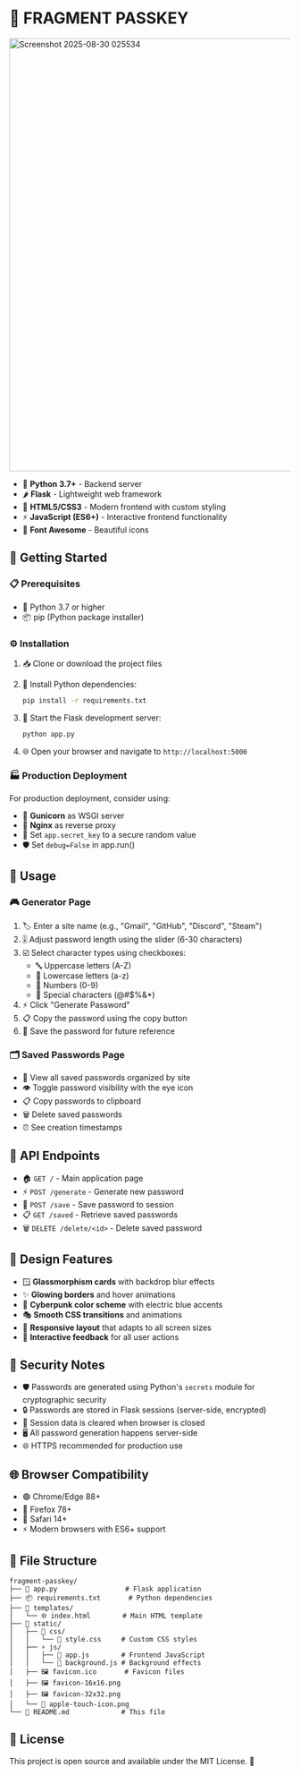 # 🔐 FRAGMENT PASSKEY
<img width="1146" height="774" alt="Screenshot 2025-08-30 025534" src="https://github.com/user-attachments/assets/e4a0da7c-eff0-4bdd-9f31-bf47e972f324" />



- 🐍 **Python 3.7+** - Backend server
- 🌶️ **Flask** - Lightweight web framework
- 🎨 **HTML5/CSS3** - Modern frontend with custom styling
- ⚡ **JavaScript (ES6+)** - Interactive frontend functionality
- 🎯 **Font Awesome** - Beautiful icons

## 🚀 Getting Started

### 📋 Prerequisites

- 🐍 Python 3.7 or higher
- 📦 pip (Python package installer)

### ⚙️ Installation

1. 📥 Clone or download the project files
2. 🔧 Install Python dependencies:
   ```bash
   pip install -r requirements.txt
   ```

3. 🎯 Start the Flask development server:
   ```bash
   python app.py
   ```

4. 🌐 Open your browser and navigate to `http://localhost:5000`

### 🏭 Production Deployment

For production deployment, consider using:
- 🦄 **Gunicorn** as WSGI server
- 🌊 **Nginx** as reverse proxy
- 🔑 Set `app.secret_key` to a secure random value
- 🛡️ Set `debug=False` in app.run()

## 📖 Usage

### 🎮 Generator Page
1. 🏷️ Enter a site name (e.g., "Gmail", "GitHub", "Discord", "Steam")
2. 🎚️ Adjust password length using the slider (6-30 characters)
3. ☑️ Select character types using checkboxes:
   - 🔤 Uppercase letters (A-Z)
   - 🔡 Lowercase letters (a-z)
   - 🔢 Numbers (0-9)
   - 🔣 Special characters (@#$%&*)
4. ⚡ Click "Generate Password"
5. 📋 Copy the password using the copy button
6. 💾 Save the password for future reference

### 🗂️ Saved Passwords Page
- 👀 View all saved passwords organized by site
- 👁️ Toggle password visibility with the eye icon
- 📋 Copy passwords to clipboard
- 🗑️ Delete saved passwords
- ⏰ See creation timestamps

## 🔌 API Endpoints

- 🏠 `GET /` - Main application page
- ⚡ `POST /generate` - Generate new password
- 💾 `POST /save` - Save password to session
- 📋 `GET /saved` - Retrieve saved passwords
- 🗑️ `DELETE /delete/<id>` - Delete saved password

## 🎨 Design Features

- 🪟 **Glassmorphism cards** with backdrop blur effects
- ✨ **Glowing borders** and hover animations
- 🌌 **Cyberpunk color scheme** with electric blue accents
- 🎭 **Smooth CSS transitions** and animations
- 📱 **Responsive layout** that adapts to all screen sizes
- 🎯 **Interactive feedback** for all user actions

## 🔐 Security Notes

- 🛡️ Passwords are generated using Python's `secrets` module for cryptographic security
- 🔒 Passwords are stored in Flask sessions (server-side, encrypted)
- 🧹 Session data is cleared when browser is closed
- 🖥️ All password generation happens server-side
- 🌐 HTTPS recommended for production use

## 🌐 Browser Compatibility

- 🟢 Chrome/Edge 88+
- 🦊 Firefox 78+
- 🍎 Safari 14+
- ⚡ Modern browsers with ES6+ support

## 📁 File Structure

```
fragment-passkey/
├── 🐍 app.py                 # Flask application
├── 📦 requirements.txt       # Python dependencies
├── 📄 templates/
│   └── 🌐 index.html        # Main HTML template
├── 🎨 static/
│   ├── 🎨 css/
│   │   └── 💄 style.css     # Custom CSS styles
│   ├── ⚡ js/
│   │   ├── 🎯 app.js        # Frontend JavaScript
│   │   └── 🌌 background.js # Background effects
│   ├── 🖼️ favicon.ico       # Favicon files
│   ├── 🖼️ favicon-16x16.png
│   ├── 🖼️ favicon-32x32.png
│   └── 🍎 apple-touch-icon.png
└── 📖 README.md             # This file
```

## 📄 License

This project is open source and available under the MIT License. 🎉



